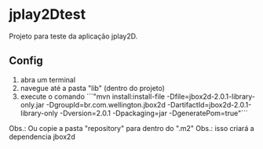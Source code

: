 # jplay2Dtest
Projeto para teste da aplicação jplay2D.

## Config
1. abra um terminal
2. navegue até a pasta "lib" (dentro do projeto)
3. execute o comando 
´´´"mvn install:install-file -Dfile=jbox2d-2.0.1-library-only.jar -DgroupId=br.com.wellington.jbox2d -DartifactId=jbox2d-2.0.1-library-only -Dversion=2.0.1 -Dpackaging=jar -DgeneratePom=true"´´´

Obs.: Ou copie a pasta "repository" para dentro do ".m2"
Obs.: isso criará a dependencia jbox2d
